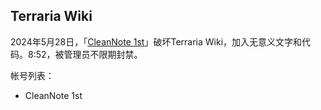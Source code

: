 ## Terraria Wiki

2024年5月28日，「[CleanNote 1st](https://terraria.wiki.gg/zh/wiki/Special:Log/CleanNote_1st)」破坏Terraria Wiki，加入无意义文字和代码。8:52，被管理员不限期封禁。

帐号列表：
- CleanNote 1st
